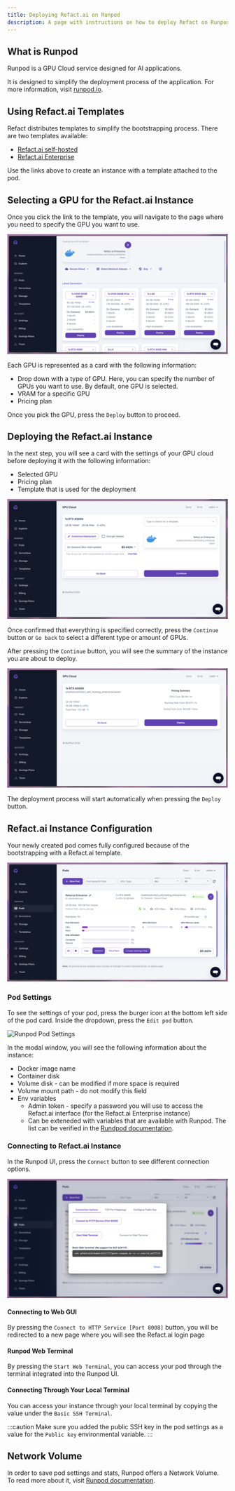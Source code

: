 ```yaml
---
title: Deploying Refact.ai on Runpod
description: A page with instructions on how to deploy Refact on Runpod.
---
```


## What is Runpod
Runpod is a GPU Cloud service designed for AI applications.

It is designed to simplify the deployment process of the application. For more information, visit [runpod.io](https://www.runpod.io/).
## Using Refact.ai Templates
Refact distributes templates to simplify the bootstrapping process. There are two templates available:
- [Refact.ai self-hosted](https://runpod.io/gsc?template=gyscn6cs4i&ref=jlbympsh)
- [Refact.ai Enterprise](https://runpod.io/gsc?template=ki0zwfnj98&ref=jlbympsh)

Use the links above to create an instance with a template attached to the pod.
## Selecting a GPU for the Refact.ai Instance
Once you click the link to the template, you will navigate to the page where you need to specify the GPU you want to use. 

![Runpod Select GPU](../../../assets/runpod-select-gpu.png)

Each GPU is represented as a card with the following information:
- Drop down with a type of GPU. Here, you can specify the number of GPUs you want to use. By default, one GPU is selected.
- VRAM for a specific GPU
- Pricing plan

Once you pick the GPU, press the `Deploy` button to proceed.
## Deploying the Refact.ai Instance
In the next step, you will see a card with the settings of your GPU cloud before deploying it with the following information:
- Selected GPU
- Pricing plan
- Template that is used for the deployment

![Runpod Deployment Card](../../../assets/runpod-deployment-first-step.png)

Once confirmed that everything is specified correctly, press the `Continue` button or `Go back` to select a different type or amount of GPUs.

After pressing the `Continue` button, you will see the summary of the instance you are about to deploy. 

![Runpod Deployment Card](../../../assets/runpod-deployment-second-step.png)

The deployment process will start automatically when pressing the `Deploy` button. 
## Refact.ai Instance Configuration
Your newly created pod comes fully configured because of the bootstrapping with a Refact.ai template.

![Runpod Select GPU](../../../assets/runpod-pod-card.png)

### Pod Settings
To see the settings of your pod, press the burger icon at the bottom left side of the pod card. Inside the dropdown, press the `Edit pod` button.

![Runpod Pod Settings](../../../assets/runpod-settings.gif)

In the modal window, you will see the following information about the instance:
- Docker image name
- Container disk
- Volume disk - can be modified if more space is required
- Volume mount path - do not modify this field
- Env variables
	- Admin token - specify a password you will use to access the Refact.ai interface (for the Refact.ai Enterprise instance)
    - Can be exteneded with variables that are available with Runpod. The list can be verified in the [Rundpod documentation](https://docs.runpod.io/docs/pod-env-variables).
### Connecting to Refact.ai Instance
In the Runpod UI, press the `Connect` button to see different connection options.

![Runpod Select GPU](../../../assets/runpod-connect-card.png)

#### Connecting to Web GUI 
By pressing the `Connect to HTTP Service [Port 8008]` button, you will be redirected to a new page  where you will see the Refact.ai login page
#### Runpod Web Terminal
By pressing the `Start Web Terminal`, you can access your pod through the terminal integrated into the Runpod UI.
#### Connecting Through Your Local Terminal
You can access your instance through your local terminal by copying the value under the `Basic SSH Terminal`.

:::caution 
Make sure you added the public SSH key in the pod settings as a value for the `Public key` environmental variable.
:::

## Network Volume
In order to save pod settings and stats, Runpod offers a Network Volume. To read more about it, visit [Runpod documentation](https://docs.runpod.io/docs/create-a-network-volume).